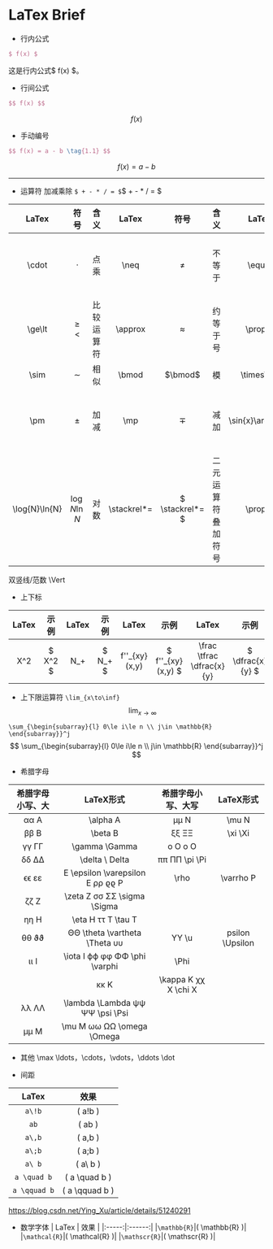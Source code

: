 # LaTex Brief
- 行内公式
```LaTex
$ f(x) $
```
这是行内公式$ f(x) $。

- 行间公式
```LaTex
$$ f(x) $$
```
$$ f(x) $$


- 手动编号
```LaTex
$$ f(x) = a - b \tag{1.1} $$
```
$$ f(x) = a - b \tag{1.1} $$

----

- 运算符
加减乘除
`$ + - * / = $`$ + - * / = $

|LaTex|符号|含义|LaTex|符号|含义|LaTex|符号|含义|
|:----:|:----:|:----:|:----:|:----:|:----:|:----:|:----:|:----:|
|\cdot|$\cdot$|点乘|\neq|$\neq$|不等于|\equiv|$\equiv$|恒等于/等价|
|\ge\lt|$\ge\lt$|比较运算符|\approx|$\approx$|约等于号|\propto|\gg\ll|$\gg\ll$|远大于远小于|
|\sim|$\sim$|相似|\bmod|$\bmod$|模|\times\div|$\times\div$|乘除|
|\pm|$\pm$|加减|\mp|$\mp$|减加|\sin{x}\arcsin{x}|$\sin{x}\arcsin{x}$|正弦反正弦|
|\log{N}\ln{N}|$\log{N} \ln{N}$|对数|\stackrel*=|$ \stackrel*= $|二元运算符叠加符号|\propto|$\propto$|正比|

双竖线/范数 \Vert

- 上下标

|LaTex|示例|LaTex|示例|LaTex|示例|LaTex|示例|LaTex|示例|
|:----:|:----:|:----:|:----:|:----:|:----:|:----:|:----:|:----:|:----:|
|X^2|$ X^2 $|N_+|$ N_+ $|f''_{xy}(x,y)|$ f''_{xy}(x,y) $|\frac<br>\tfrac<br>\dfrac{x}{y}|$ \dfrac{x}{y} $|\sqrt[n]{...}|$ \sqrt[n]{\frac{x}{y}} $|

- 上下限运算符
`\lim_{x\to\inf}`$$ \lim_{x\to\infty} $$

`\sum_{\begin{subarray}{l}
    0\le i\le n \\
    j\in \mathbb{R}
\end{subarray}}^j`
$$ \sum_{\begin{subarray}{l}
    0\le i\le n \\
    j\in \mathbb{R}
\end{subarray}}^j $$

- 希腊字母

| 希腊字母小写、大 | LaTeX形式 | 希腊字母小写、大写 | LaTeX形式 |
|:-----:|:-----:|:-----:|:-----:|
|αα A	|\alpha A|	μμ N|	\mu N|
|ββ B	|\beta B|	ξξ ΞΞ|	\xi \Xi|
|γγ ΓΓ|	\gamma \Gamma|	o O	o O
|δδ ΔΔ|	\delta \ Delta|	ππ ΠΠ	\pi \Pi
|ϵϵ εε| E	\epsilon \varepsilon E	ρρ ϱϱ P	|\rho |\varrho P
|ζζ Z	|\zeta Z	σσ ΣΣ	\sigma \Sigma
|ηη H	|\eta H	ττ T	\tau T
|θθ ϑϑ| ΘΘ	\theta \vartheta \Theta	υυ |ΥΥ	\u|psilon \Upsilon
|ιι I	|\iota I	ϕϕ φφ ΦΦ	\phi \varphi |\Phi
||κκ K	|\kappa K	χχ X	\chi X
|λλ ΛΛ|	\lambda \Lambda	ψψ ΨΨ	\psi \Psi
|μμ M	|\mu M	ωω ΩΩ	\omega \Omega

- 其他
\max
\ldots，\cdots，\vdots，\ddots \dot

- 间距

| LaTex |  效果  |
|:-----:|:------:|
|`a\!b`|\( a\!b \)|
|`ab`|\( ab \)|
|`a\,b`|\( a\,b \)|
|`a\;b`|\( a\;b \)|
|`a\ b`|\( a\ b \)|
|`a \quad b`|\( a \quad b \)|
|`a \qquad b`|\( a \qquad b \)|


https://blog.csdn.net/Ying_Xu/article/details/51240291

- 数学字体
| LaTex |  效果  |
|:-----:|:------:|
|`\mathbb{R}`|\( \mathbb{R} \)|
|`\mathcal{R}`|\( \mathcal{R} \)|
|`\mathscr{R}`|\( \mathscr{R} \)|